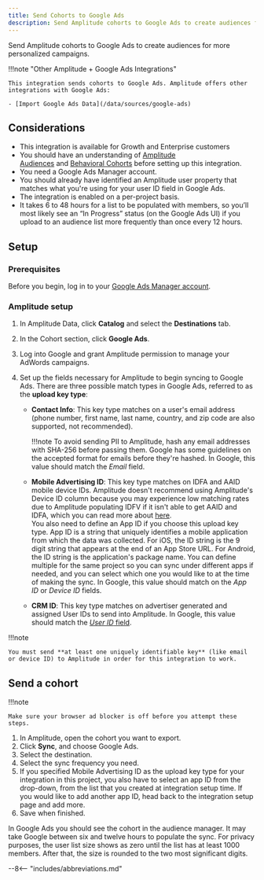 ```yaml
---
title: Send Cohorts to Google Ads
description: Send Amplitude cohorts to Google Ads to create audiences for more personalized campaigns. 
---
```


Send Amplitude cohorts to Google Ads to create audiences for more personalized campaigns. 

!!!note "Other Amplitude + Google Ads Integrations"

    This integration sends cohorts to Google Ads. Amplitude offers other integrations with Google Ads:

    - [Import Google Ads Data](/data/sources/google-ads)

## Considerations

- This integration is available for Growth and Enterprise customers
- You should have an understanding of [Amplitude Audiences](https://help.amplitude.com/hc/en-us/articles/360028552471-Amplitude-Engage) and [Behavioral Cohorts](https://help.amplitude.com/hc/en-us/articles/231881448) before setting up this integration.
- You need a Google Ads Manager account.
- You should already have identified an Amplitude user property that matches what you're using for your user ID field in Google Ads.
- The integration is enabled on a per-project basis.
- It takes 6 to 48 hours for a list to be populated with members, so you’ll most likely see an “In Progress” status (on the Google Ads UI) if you upload to an audience list more frequently than once every 12 hours.

## Setup

### Prerequisites

Before you begin, log in to your [Google Ads Manager account](https://ads.google.com/home/).

### Amplitude setup

1. In Amplitude Data, click **Catalog** and select the **Destinations** tab.
2. In the Cohort section, click **Google Ads**.
3. Log into Google and grant Amplitude permission to manage your AdWords campaigns.
4. Set up the fields necessary for Amplitude to begin syncing to Google Ads. There are three possible match types in Google Ads, referred to as the **upload key type**:

    - **Contact Info**: This key type matches on a user's email address (phone number, first name, last name, country, and zip code are also supported, not recommended).

        !!!note
            To avoid sending PII to Amplitude, hash any email addresses with SHA-256 before passing them. Google has some guidelines on the accepted format for emails before they're hashed. In Google, this value should match the *Email* field.

    - **Mobile Advertising ID**: This key type matches on IDFA and AAID mobile device IDs. Amplitude doesn't recommend using Amplitude's Device ID column because you may experience low matching rates due to Amplitude populating IDFV if it isn't able to get AAID and IDFA, which you can read more about [here](https://help.amplitude.com/hc/en-us/articles/115003135607-Tracking-Unique-Users#h_7cf7c47f-ec71-4e15-8c47-a2bda5d84186).\
    You also need to define an App ID if you choose this upload key type. App ID is a string that uniquely identifies a mobile application from which the data was collected. For iOS, the ID string is the 9 digit string that appears at the end of an App Store URL. For Android, the ID string is the application's package name. You can define multiple for the same project so you can sync under different apps if needed, and you can select which one you would like to at the time of making the sync.
    In Google, this value should match on the *App ID* or *Device ID* fields.

    - **CRM ID**: This key type matches on advertiser generated and assigned User IDs to send into Amplitude. In Google, this value should match the [*User ID* field](https://developers.google.com/adwords/api/docs/guides/remarketing#customer_match_with_email_address_address_or_user_id).

!!!note

    You must send **at least one uniquely identifiable key** (like email or device ID) to Amplitude in order for this integration to work.

## Send a cohort

!!!note

    Make sure your browser ad blocker is off before you attempt these steps.

1. In Amplitude, open the cohort you want to export.
2. Click **Sync**, and choose Google Ads.
3. Select the destination.
4. Select the sync frequency you need.
5. If you specified Mobile Advertising ID as the upload key type for your integration in this project, you also have to select an app ID from the drop-down, from the list that you created at integration setup time. If you would like to add another app ID, head back to the integration setup page and add more.
6. Save when finished.

In Google Ads you should see the cohort in the audience manager. It may take Google between six and twelve hours to populate the sync. For privacy purposes, the user list size shows as zero until the list has at least 1000 members. After that, the size is rounded to the two most significant digits.

--8<-- "includes/abbreviations.md"
